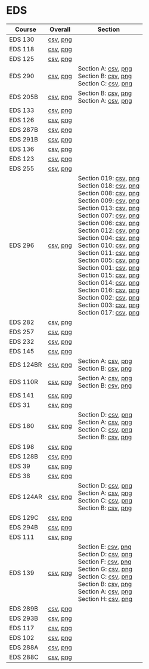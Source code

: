 # EDS

| Course | Overall | Section |
| ------ | ------- | ------- |
| EDS 130 | [csv](https://github.com/UCSD-Historical-Enrollment-Data/2024Spring/blob/main/overall/EDS%20130.csv), [png](https://raw.githubusercontent.com/UCSD-Historical-Enrollment-Data/2024Spring/main/plot_overall/EDS%20130.png) |  |
| EDS 118 | [csv](https://github.com/UCSD-Historical-Enrollment-Data/2024Spring/blob/main/overall/EDS%20118.csv), [png](https://raw.githubusercontent.com/UCSD-Historical-Enrollment-Data/2024Spring/main/plot_overall/EDS%20118.png) |  |
| EDS 125 | [csv](https://github.com/UCSD-Historical-Enrollment-Data/2024Spring/blob/main/overall/EDS%20125.csv), [png](https://raw.githubusercontent.com/UCSD-Historical-Enrollment-Data/2024Spring/main/plot_overall/EDS%20125.png) |  |
| EDS 290 | [csv](https://github.com/UCSD-Historical-Enrollment-Data/2024Spring/blob/main/overall/EDS%20290.csv), [png](https://raw.githubusercontent.com/UCSD-Historical-Enrollment-Data/2024Spring/main/plot_overall/EDS%20290.png) | Section A: [csv](https://github.com/UCSD-Historical-Enrollment-Data/2024Spring/blob/main/section/EDS%20290_A.csv), [png](https://raw.githubusercontent.com/UCSD-Historical-Enrollment-Data/2024Spring/main/plot_section/EDS%20290_A.png)<br>Section B: [csv](https://github.com/UCSD-Historical-Enrollment-Data/2024Spring/blob/main/section/EDS%20290_B.csv), [png](https://raw.githubusercontent.com/UCSD-Historical-Enrollment-Data/2024Spring/main/plot_section/EDS%20290_B.png)<br>Section C: [csv](https://github.com/UCSD-Historical-Enrollment-Data/2024Spring/blob/main/section/EDS%20290_C.csv), [png](https://raw.githubusercontent.com/UCSD-Historical-Enrollment-Data/2024Spring/main/plot_section/EDS%20290_C.png) |
| EDS 205B | [csv](https://github.com/UCSD-Historical-Enrollment-Data/2024Spring/blob/main/overall/EDS%20205B.csv), [png](https://raw.githubusercontent.com/UCSD-Historical-Enrollment-Data/2024Spring/main/plot_overall/EDS%20205B.png) | Section B: [csv](https://github.com/UCSD-Historical-Enrollment-Data/2024Spring/blob/main/section/EDS%20205B_B.csv), [png](https://raw.githubusercontent.com/UCSD-Historical-Enrollment-Data/2024Spring/main/plot_section/EDS%20205B_B.png)<br>Section A: [csv](https://github.com/UCSD-Historical-Enrollment-Data/2024Spring/blob/main/section/EDS%20205B_A.csv), [png](https://raw.githubusercontent.com/UCSD-Historical-Enrollment-Data/2024Spring/main/plot_section/EDS%20205B_A.png) |
| EDS 133 | [csv](https://github.com/UCSD-Historical-Enrollment-Data/2024Spring/blob/main/overall/EDS%20133.csv), [png](https://raw.githubusercontent.com/UCSD-Historical-Enrollment-Data/2024Spring/main/plot_overall/EDS%20133.png) |  |
| EDS 126 | [csv](https://github.com/UCSD-Historical-Enrollment-Data/2024Spring/blob/main/overall/EDS%20126.csv), [png](https://raw.githubusercontent.com/UCSD-Historical-Enrollment-Data/2024Spring/main/plot_overall/EDS%20126.png) |  |
| EDS 287B | [csv](https://github.com/UCSD-Historical-Enrollment-Data/2024Spring/blob/main/overall/EDS%20287B.csv), [png](https://raw.githubusercontent.com/UCSD-Historical-Enrollment-Data/2024Spring/main/plot_overall/EDS%20287B.png) |  |
| EDS 291B | [csv](https://github.com/UCSD-Historical-Enrollment-Data/2024Spring/blob/main/overall/EDS%20291B.csv), [png](https://raw.githubusercontent.com/UCSD-Historical-Enrollment-Data/2024Spring/main/plot_overall/EDS%20291B.png) |  |
| EDS 136 | [csv](https://github.com/UCSD-Historical-Enrollment-Data/2024Spring/blob/main/overall/EDS%20136.csv), [png](https://raw.githubusercontent.com/UCSD-Historical-Enrollment-Data/2024Spring/main/plot_overall/EDS%20136.png) |  |
| EDS 123 | [csv](https://github.com/UCSD-Historical-Enrollment-Data/2024Spring/blob/main/overall/EDS%20123.csv), [png](https://raw.githubusercontent.com/UCSD-Historical-Enrollment-Data/2024Spring/main/plot_overall/EDS%20123.png) |  |
| EDS 255 | [csv](https://github.com/UCSD-Historical-Enrollment-Data/2024Spring/blob/main/overall/EDS%20255.csv), [png](https://raw.githubusercontent.com/UCSD-Historical-Enrollment-Data/2024Spring/main/plot_overall/EDS%20255.png) |  |
| EDS 296 | [csv](https://github.com/UCSD-Historical-Enrollment-Data/2024Spring/blob/main/overall/EDS%20296.csv), [png](https://raw.githubusercontent.com/UCSD-Historical-Enrollment-Data/2024Spring/main/plot_overall/EDS%20296.png) | Section 019: [csv](https://github.com/UCSD-Historical-Enrollment-Data/2024Spring/blob/main/section/EDS%20296_019.csv), [png](https://raw.githubusercontent.com/UCSD-Historical-Enrollment-Data/2024Spring/main/plot_section/EDS%20296_019.png)<br>Section 018: [csv](https://github.com/UCSD-Historical-Enrollment-Data/2024Spring/blob/main/section/EDS%20296_018.csv), [png](https://raw.githubusercontent.com/UCSD-Historical-Enrollment-Data/2024Spring/main/plot_section/EDS%20296_018.png)<br>Section 008: [csv](https://github.com/UCSD-Historical-Enrollment-Data/2024Spring/blob/main/section/EDS%20296_008.csv), [png](https://raw.githubusercontent.com/UCSD-Historical-Enrollment-Data/2024Spring/main/plot_section/EDS%20296_008.png)<br>Section 009: [csv](https://github.com/UCSD-Historical-Enrollment-Data/2024Spring/blob/main/section/EDS%20296_009.csv), [png](https://raw.githubusercontent.com/UCSD-Historical-Enrollment-Data/2024Spring/main/plot_section/EDS%20296_009.png)<br>Section 013: [csv](https://github.com/UCSD-Historical-Enrollment-Data/2024Spring/blob/main/section/EDS%20296_013.csv), [png](https://raw.githubusercontent.com/UCSD-Historical-Enrollment-Data/2024Spring/main/plot_section/EDS%20296_013.png)<br>Section 007: [csv](https://github.com/UCSD-Historical-Enrollment-Data/2024Spring/blob/main/section/EDS%20296_007.csv), [png](https://raw.githubusercontent.com/UCSD-Historical-Enrollment-Data/2024Spring/main/plot_section/EDS%20296_007.png)<br>Section 006: [csv](https://github.com/UCSD-Historical-Enrollment-Data/2024Spring/blob/main/section/EDS%20296_006.csv), [png](https://raw.githubusercontent.com/UCSD-Historical-Enrollment-Data/2024Spring/main/plot_section/EDS%20296_006.png)<br>Section 012: [csv](https://github.com/UCSD-Historical-Enrollment-Data/2024Spring/blob/main/section/EDS%20296_012.csv), [png](https://raw.githubusercontent.com/UCSD-Historical-Enrollment-Data/2024Spring/main/plot_section/EDS%20296_012.png)<br>Section 004: [csv](https://github.com/UCSD-Historical-Enrollment-Data/2024Spring/blob/main/section/EDS%20296_004.csv), [png](https://raw.githubusercontent.com/UCSD-Historical-Enrollment-Data/2024Spring/main/plot_section/EDS%20296_004.png)<br>Section 010: [csv](https://github.com/UCSD-Historical-Enrollment-Data/2024Spring/blob/main/section/EDS%20296_010.csv), [png](https://raw.githubusercontent.com/UCSD-Historical-Enrollment-Data/2024Spring/main/plot_section/EDS%20296_010.png)<br>Section 011: [csv](https://github.com/UCSD-Historical-Enrollment-Data/2024Spring/blob/main/section/EDS%20296_011.csv), [png](https://raw.githubusercontent.com/UCSD-Historical-Enrollment-Data/2024Spring/main/plot_section/EDS%20296_011.png)<br>Section 005: [csv](https://github.com/UCSD-Historical-Enrollment-Data/2024Spring/blob/main/section/EDS%20296_005.csv), [png](https://raw.githubusercontent.com/UCSD-Historical-Enrollment-Data/2024Spring/main/plot_section/EDS%20296_005.png)<br>Section 001: [csv](https://github.com/UCSD-Historical-Enrollment-Data/2024Spring/blob/main/section/EDS%20296_001.csv), [png](https://raw.githubusercontent.com/UCSD-Historical-Enrollment-Data/2024Spring/main/plot_section/EDS%20296_001.png)<br>Section 015: [csv](https://github.com/UCSD-Historical-Enrollment-Data/2024Spring/blob/main/section/EDS%20296_015.csv), [png](https://raw.githubusercontent.com/UCSD-Historical-Enrollment-Data/2024Spring/main/plot_section/EDS%20296_015.png)<br>Section 014: [csv](https://github.com/UCSD-Historical-Enrollment-Data/2024Spring/blob/main/section/EDS%20296_014.csv), [png](https://raw.githubusercontent.com/UCSD-Historical-Enrollment-Data/2024Spring/main/plot_section/EDS%20296_014.png)<br>Section 016: [csv](https://github.com/UCSD-Historical-Enrollment-Data/2024Spring/blob/main/section/EDS%20296_016.csv), [png](https://raw.githubusercontent.com/UCSD-Historical-Enrollment-Data/2024Spring/main/plot_section/EDS%20296_016.png)<br>Section 002: [csv](https://github.com/UCSD-Historical-Enrollment-Data/2024Spring/blob/main/section/EDS%20296_002.csv), [png](https://raw.githubusercontent.com/UCSD-Historical-Enrollment-Data/2024Spring/main/plot_section/EDS%20296_002.png)<br>Section 003: [csv](https://github.com/UCSD-Historical-Enrollment-Data/2024Spring/blob/main/section/EDS%20296_003.csv), [png](https://raw.githubusercontent.com/UCSD-Historical-Enrollment-Data/2024Spring/main/plot_section/EDS%20296_003.png)<br>Section 017: [csv](https://github.com/UCSD-Historical-Enrollment-Data/2024Spring/blob/main/section/EDS%20296_017.csv), [png](https://raw.githubusercontent.com/UCSD-Historical-Enrollment-Data/2024Spring/main/plot_section/EDS%20296_017.png) |
| EDS 282 | [csv](https://github.com/UCSD-Historical-Enrollment-Data/2024Spring/blob/main/overall/EDS%20282.csv), [png](https://raw.githubusercontent.com/UCSD-Historical-Enrollment-Data/2024Spring/main/plot_overall/EDS%20282.png) |  |
| EDS 257 | [csv](https://github.com/UCSD-Historical-Enrollment-Data/2024Spring/blob/main/overall/EDS%20257.csv), [png](https://raw.githubusercontent.com/UCSD-Historical-Enrollment-Data/2024Spring/main/plot_overall/EDS%20257.png) |  |
| EDS 232 | [csv](https://github.com/UCSD-Historical-Enrollment-Data/2024Spring/blob/main/overall/EDS%20232.csv), [png](https://raw.githubusercontent.com/UCSD-Historical-Enrollment-Data/2024Spring/main/plot_overall/EDS%20232.png) |  |
| EDS 145 | [csv](https://github.com/UCSD-Historical-Enrollment-Data/2024Spring/blob/main/overall/EDS%20145.csv), [png](https://raw.githubusercontent.com/UCSD-Historical-Enrollment-Data/2024Spring/main/plot_overall/EDS%20145.png) |  |
| EDS 124BR | [csv](https://github.com/UCSD-Historical-Enrollment-Data/2024Spring/blob/main/overall/EDS%20124BR.csv), [png](https://raw.githubusercontent.com/UCSD-Historical-Enrollment-Data/2024Spring/main/plot_overall/EDS%20124BR.png) | Section A: [csv](https://github.com/UCSD-Historical-Enrollment-Data/2024Spring/blob/main/section/EDS%20124BR_A.csv), [png](https://raw.githubusercontent.com/UCSD-Historical-Enrollment-Data/2024Spring/main/plot_section/EDS%20124BR_A.png)<br>Section B: [csv](https://github.com/UCSD-Historical-Enrollment-Data/2024Spring/blob/main/section/EDS%20124BR_B.csv), [png](https://raw.githubusercontent.com/UCSD-Historical-Enrollment-Data/2024Spring/main/plot_section/EDS%20124BR_B.png) |
| EDS 110R | [csv](https://github.com/UCSD-Historical-Enrollment-Data/2024Spring/blob/main/overall/EDS%20110R.csv), [png](https://raw.githubusercontent.com/UCSD-Historical-Enrollment-Data/2024Spring/main/plot_overall/EDS%20110R.png) | Section A: [csv](https://github.com/UCSD-Historical-Enrollment-Data/2024Spring/blob/main/section/EDS%20110R_A.csv), [png](https://raw.githubusercontent.com/UCSD-Historical-Enrollment-Data/2024Spring/main/plot_section/EDS%20110R_A.png)<br>Section B: [csv](https://github.com/UCSD-Historical-Enrollment-Data/2024Spring/blob/main/section/EDS%20110R_B.csv), [png](https://raw.githubusercontent.com/UCSD-Historical-Enrollment-Data/2024Spring/main/plot_section/EDS%20110R_B.png) |
| EDS 141 | [csv](https://github.com/UCSD-Historical-Enrollment-Data/2024Spring/blob/main/overall/EDS%20141.csv), [png](https://raw.githubusercontent.com/UCSD-Historical-Enrollment-Data/2024Spring/main/plot_overall/EDS%20141.png) |  |
| EDS 31 | [csv](https://github.com/UCSD-Historical-Enrollment-Data/2024Spring/blob/main/overall/EDS%2031.csv), [png](https://raw.githubusercontent.com/UCSD-Historical-Enrollment-Data/2024Spring/main/plot_overall/EDS%2031.png) |  |
| EDS 180 | [csv](https://github.com/UCSD-Historical-Enrollment-Data/2024Spring/blob/main/overall/EDS%20180.csv), [png](https://raw.githubusercontent.com/UCSD-Historical-Enrollment-Data/2024Spring/main/plot_overall/EDS%20180.png) | Section D: [csv](https://github.com/UCSD-Historical-Enrollment-Data/2024Spring/blob/main/section/EDS%20180_D.csv), [png](https://raw.githubusercontent.com/UCSD-Historical-Enrollment-Data/2024Spring/main/plot_section/EDS%20180_D.png)<br>Section A: [csv](https://github.com/UCSD-Historical-Enrollment-Data/2024Spring/blob/main/section/EDS%20180_A.csv), [png](https://raw.githubusercontent.com/UCSD-Historical-Enrollment-Data/2024Spring/main/plot_section/EDS%20180_A.png)<br>Section C: [csv](https://github.com/UCSD-Historical-Enrollment-Data/2024Spring/blob/main/section/EDS%20180_C.csv), [png](https://raw.githubusercontent.com/UCSD-Historical-Enrollment-Data/2024Spring/main/plot_section/EDS%20180_C.png)<br>Section B: [csv](https://github.com/UCSD-Historical-Enrollment-Data/2024Spring/blob/main/section/EDS%20180_B.csv), [png](https://raw.githubusercontent.com/UCSD-Historical-Enrollment-Data/2024Spring/main/plot_section/EDS%20180_B.png) |
| EDS 198 | [csv](https://github.com/UCSD-Historical-Enrollment-Data/2024Spring/blob/main/overall/EDS%20198.csv), [png](https://raw.githubusercontent.com/UCSD-Historical-Enrollment-Data/2024Spring/main/plot_overall/EDS%20198.png) |  |
| EDS 128B | [csv](https://github.com/UCSD-Historical-Enrollment-Data/2024Spring/blob/main/overall/EDS%20128B.csv), [png](https://raw.githubusercontent.com/UCSD-Historical-Enrollment-Data/2024Spring/main/plot_overall/EDS%20128B.png) |  |
| EDS 39 | [csv](https://github.com/UCSD-Historical-Enrollment-Data/2024Spring/blob/main/overall/EDS%2039.csv), [png](https://raw.githubusercontent.com/UCSD-Historical-Enrollment-Data/2024Spring/main/plot_overall/EDS%2039.png) |  |
| EDS 38 | [csv](https://github.com/UCSD-Historical-Enrollment-Data/2024Spring/blob/main/overall/EDS%2038.csv), [png](https://raw.githubusercontent.com/UCSD-Historical-Enrollment-Data/2024Spring/main/plot_overall/EDS%2038.png) |  |
| EDS 124AR | [csv](https://github.com/UCSD-Historical-Enrollment-Data/2024Spring/blob/main/overall/EDS%20124AR.csv), [png](https://raw.githubusercontent.com/UCSD-Historical-Enrollment-Data/2024Spring/main/plot_overall/EDS%20124AR.png) | Section D: [csv](https://github.com/UCSD-Historical-Enrollment-Data/2024Spring/blob/main/section/EDS%20124AR_D.csv), [png](https://raw.githubusercontent.com/UCSD-Historical-Enrollment-Data/2024Spring/main/plot_section/EDS%20124AR_D.png)<br>Section A: [csv](https://github.com/UCSD-Historical-Enrollment-Data/2024Spring/blob/main/section/EDS%20124AR_A.csv), [png](https://raw.githubusercontent.com/UCSD-Historical-Enrollment-Data/2024Spring/main/plot_section/EDS%20124AR_A.png)<br>Section C: [csv](https://github.com/UCSD-Historical-Enrollment-Data/2024Spring/blob/main/section/EDS%20124AR_C.csv), [png](https://raw.githubusercontent.com/UCSD-Historical-Enrollment-Data/2024Spring/main/plot_section/EDS%20124AR_C.png)<br>Section B: [csv](https://github.com/UCSD-Historical-Enrollment-Data/2024Spring/blob/main/section/EDS%20124AR_B.csv), [png](https://raw.githubusercontent.com/UCSD-Historical-Enrollment-Data/2024Spring/main/plot_section/EDS%20124AR_B.png) |
| EDS 129C | [csv](https://github.com/UCSD-Historical-Enrollment-Data/2024Spring/blob/main/overall/EDS%20129C.csv), [png](https://raw.githubusercontent.com/UCSD-Historical-Enrollment-Data/2024Spring/main/plot_overall/EDS%20129C.png) |  |
| EDS 294B | [csv](https://github.com/UCSD-Historical-Enrollment-Data/2024Spring/blob/main/overall/EDS%20294B.csv), [png](https://raw.githubusercontent.com/UCSD-Historical-Enrollment-Data/2024Spring/main/plot_overall/EDS%20294B.png) |  |
| EDS 111 | [csv](https://github.com/UCSD-Historical-Enrollment-Data/2024Spring/blob/main/overall/EDS%20111.csv), [png](https://raw.githubusercontent.com/UCSD-Historical-Enrollment-Data/2024Spring/main/plot_overall/EDS%20111.png) |  |
| EDS 139 | [csv](https://github.com/UCSD-Historical-Enrollment-Data/2024Spring/blob/main/overall/EDS%20139.csv), [png](https://raw.githubusercontent.com/UCSD-Historical-Enrollment-Data/2024Spring/main/plot_overall/EDS%20139.png) | Section E: [csv](https://github.com/UCSD-Historical-Enrollment-Data/2024Spring/blob/main/section/EDS%20139_E.csv), [png](https://raw.githubusercontent.com/UCSD-Historical-Enrollment-Data/2024Spring/main/plot_section/EDS%20139_E.png)<br>Section D: [csv](https://github.com/UCSD-Historical-Enrollment-Data/2024Spring/blob/main/section/EDS%20139_D.csv), [png](https://raw.githubusercontent.com/UCSD-Historical-Enrollment-Data/2024Spring/main/plot_section/EDS%20139_D.png)<br>Section F: [csv](https://github.com/UCSD-Historical-Enrollment-Data/2024Spring/blob/main/section/EDS%20139_F.csv), [png](https://raw.githubusercontent.com/UCSD-Historical-Enrollment-Data/2024Spring/main/plot_section/EDS%20139_F.png)<br>Section G: [csv](https://github.com/UCSD-Historical-Enrollment-Data/2024Spring/blob/main/section/EDS%20139_G.csv), [png](https://raw.githubusercontent.com/UCSD-Historical-Enrollment-Data/2024Spring/main/plot_section/EDS%20139_G.png)<br>Section C: [csv](https://github.com/UCSD-Historical-Enrollment-Data/2024Spring/blob/main/section/EDS%20139_C.csv), [png](https://raw.githubusercontent.com/UCSD-Historical-Enrollment-Data/2024Spring/main/plot_section/EDS%20139_C.png)<br>Section B: [csv](https://github.com/UCSD-Historical-Enrollment-Data/2024Spring/blob/main/section/EDS%20139_B.csv), [png](https://raw.githubusercontent.com/UCSD-Historical-Enrollment-Data/2024Spring/main/plot_section/EDS%20139_B.png)<br>Section A: [csv](https://github.com/UCSD-Historical-Enrollment-Data/2024Spring/blob/main/section/EDS%20139_A.csv), [png](https://raw.githubusercontent.com/UCSD-Historical-Enrollment-Data/2024Spring/main/plot_section/EDS%20139_A.png)<br>Section H: [csv](https://github.com/UCSD-Historical-Enrollment-Data/2024Spring/blob/main/section/EDS%20139_H.csv), [png](https://raw.githubusercontent.com/UCSD-Historical-Enrollment-Data/2024Spring/main/plot_section/EDS%20139_H.png) |
| EDS 289B | [csv](https://github.com/UCSD-Historical-Enrollment-Data/2024Spring/blob/main/overall/EDS%20289B.csv), [png](https://raw.githubusercontent.com/UCSD-Historical-Enrollment-Data/2024Spring/main/plot_overall/EDS%20289B.png) |  |
| EDS 293B | [csv](https://github.com/UCSD-Historical-Enrollment-Data/2024Spring/blob/main/overall/EDS%20293B.csv), [png](https://raw.githubusercontent.com/UCSD-Historical-Enrollment-Data/2024Spring/main/plot_overall/EDS%20293B.png) |  |
| EDS 117 | [csv](https://github.com/UCSD-Historical-Enrollment-Data/2024Spring/blob/main/overall/EDS%20117.csv), [png](https://raw.githubusercontent.com/UCSD-Historical-Enrollment-Data/2024Spring/main/plot_overall/EDS%20117.png) |  |
| EDS 102 | [csv](https://github.com/UCSD-Historical-Enrollment-Data/2024Spring/blob/main/overall/EDS%20102.csv), [png](https://raw.githubusercontent.com/UCSD-Historical-Enrollment-Data/2024Spring/main/plot_overall/EDS%20102.png) |  |
| EDS 288A | [csv](https://github.com/UCSD-Historical-Enrollment-Data/2024Spring/blob/main/overall/EDS%20288A.csv), [png](https://raw.githubusercontent.com/UCSD-Historical-Enrollment-Data/2024Spring/main/plot_overall/EDS%20288A.png) |  |
| EDS 288C | [csv](https://github.com/UCSD-Historical-Enrollment-Data/2024Spring/blob/main/overall/EDS%20288C.csv), [png](https://raw.githubusercontent.com/UCSD-Historical-Enrollment-Data/2024Spring/main/plot_overall/EDS%20288C.png) |  |
